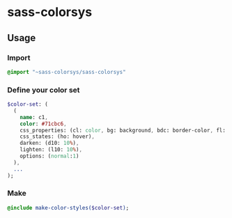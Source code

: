 # sass-colorsys

## Usage

### Import

```sass
@import "~sass-colorsys/sass-colorsys"
```

### Define your color set
```sass
$color-set: (
  (
    name: c1,
    color: #71cbc6,
    css_properties: (cl: color, bg: background, bdc: border-color, fl: fill),
    css_states: (ho: hover),
    darken: (d10: 10%),
    lighten: (l10: 10%),
    options: (normal:1)
  ),
  ...
);
```
### Make
```sass
@include make-color-styles($color-set);

```
